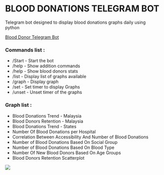 <!DOCTYPE html>
<html>  
<body>
<h1>BLOOD DONATIONS TELEGRAM BOT</h1>    
<p>Telegram bot designed to display blood donations graphs daily using python </p>
<a href="https://web.telegram.org/#/im?p=@BdonorBot">Blood Donor Telegram Bot</a>
<div>  
<h3>Commands list :</h3>
<ul>
    <li>/Start - Start the bot </li>
    <li>/help - Show addition commands </li>
    <li>/help - Show blood donors stats </li>
    <li>/list - Display list of graphs available</li>
    <li>/graph <number> - Display graph</li>
    <li>/set - Set timer to display Graphs</li>
    <li>/unset - Unset timer of the graphs</li>
</ul>
</div>    
<div>    
<h3>Graph list :</h3>
<ul>
    <li>Blood Donations Trend - Malaysia</li>
    <li>Blood Donors Retention - Malaysia</li>
    <li>Blood Donations Trend - States</li>
    <li>Number Of Blood Donations per Hospital</li>
    <li>Correlation Between Accessibility And Number of Blood Donations</li>
    <li>Number of Blood Donations Based On Social Group</li>
    <li>Number of Blood Donations Based On Blood Type</li>
    <li>Number Of New Blood Donors Based On Age Groups</li>
    <li>Blood Donors Retention Scatterplot</li>
</ul>
</div>
<img src="https://www.shutterstock.com/image-vector/blood-bag-donated-cute-cartoon-600nw-2293990295.jpg"/>
</body>
</html>

 
 
